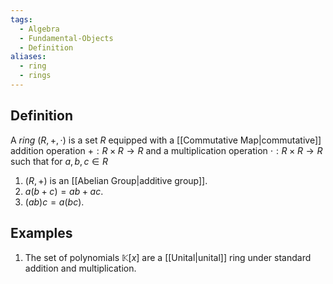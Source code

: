 ```yaml
---
tags:
  - Algebra
  - Fundamental-Objects
  - Definition
aliases:
  - ring
  - rings
---
```

## Definition

A *ring* $(R, +, \cdot)$ is a set $R$ equipped with a [[Commutative Map|commutative]] addition operation $+ : R \times R \to R$ and a multiplication operation $\cdot : R\times R \to R$ such that for $a,b, c \in R$
1. $(R,+)$ is an [[Abelian Group|additive group]].
2. $a(b + c) = ab + ac$.
3. $(ab)c = a(bc)$.

## Examples
1. The set of polynomials $\mathbb{K}[x]$ are a [[Unital|unital]] ring under standard addition and multiplication.